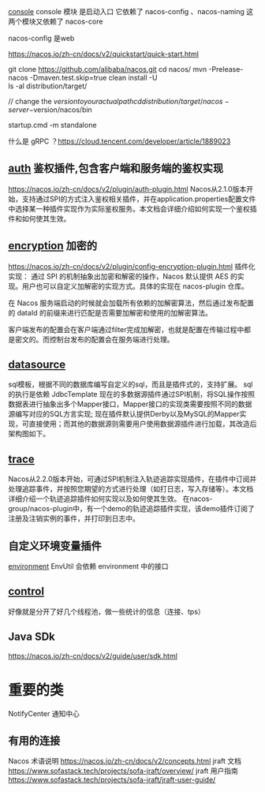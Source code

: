 [console](../console)
console 模块 是启动入口
它依赖了 nacos-config 、nacos-naming
这两个模块又依赖了 nacos-core

nacos-config 是web

https://nacos.io/zh-cn/docs/v2/quickstart/quick-start.html

git clone https://github.com/alibaba/nacos.git
cd nacos/
mvn -Prelease-nacos -Dmaven.test.skip=true clean install -U  
ls -al distribution/target/

// change the $version to your actual path
cd distribution/target/nacos-server-$version/nacos/bin

startup.cmd -m standalone

什么是 gRPC ？https://cloud.tencent.com/developer/article/1889023


## [auth](..%2Fplugin%2Fauth) 鉴权插件,包含客户端和服务端的鉴权实现
https://nacos.io/zh-cn/docs/v2/plugin/auth-plugin.html
Nacos从2.1.0版本开始，支持通过SPI的方式注入鉴权相关插件，并在application.properties配置文件中选择某一种插件实现作为实际鉴权服务。本文档会详细介绍如何实现一个鉴权插件和如何使其生效。


## [encryption](..%2Fplugin%2Fencryption) 加密的

https://nacos.io/zh-cn/docs/v2/plugin/config-encryption-plugin.html
插件化实现：
通过 SPI 的机制抽象出加密和解密的操作，Nacos 默认提供 AES 的实现。用户也可以自定义加解密的实现方式。具体的实现在 nacos-plugin 仓库。

在 Nacos 服务端启动的时候就会加载所有依赖的加解密算法，然后通过发布配置的 dataId 的前缀来进行匹配是否需要加解密和使用的加解密算法。

客户端发布的配置会在客户端通过filter完成加解密，也就是配置在传输过程中都是密文的。而控制台发布的配置会在服务端进行处理。

## [datasource](..%2Fplugin%2Fdatasource)
sql模板，根据不同的数据库编写自定义的sql，而且是插件式的，支持扩展。
sql 的执行是依赖 JdbcTemplate
现在的多数据源插件通过SPI机制，将SQL操作按照数据表进行抽象出多个Mapper接口，Mapper接口的实现类需要按照不同的数据源编写对应的SQL方言实现; 现在插件默认提供Derby以及MySQL的Mapper实现，可直接使用；而其他的数据源则需要用户使用数据源插件进行加载，其改造后架构图如下。


## [trace](..%2Fplugin%2Ftrace)
Nacos从2.2.0版本开始，可通过SPI机制注入轨迹追踪实现插件，在插件中订阅并处理追踪事件，并按照您期望的方式进行处理（如打日志，写入存储等）。本文档详细介绍一个轨迹追踪插件如何实现以及如何使其生效。
在nacos-group/nacos-plugin中，有一个demo的轨迹追踪插件实现，该demo插件订阅了注册及注销实例的事件，并打印到日志中。

## 自定义环境变量插件
[environment](..%2Fplugin%2Fenvironment)
EnvUtil 会依赖 environment 中的接口

## [control](..%2Fplugin%2Fcontrol)
好像就是分开了好几个线程池，做一些统计的信息（连接、tps）


## Java SDk 
https://nacos.io/zh-cn/docs/v2/guide/user/sdk.html

# 重要的类 
NotifyCenter 通知中心 


## 有用的连接
Nacos 术语说明 https://nacos.io/zh-cn/docs/v2/concepts.html
jraft 文档 https://www.sofastack.tech/projects/sofa-jraft/overview/
jraft 用户指南 https://www.sofastack.tech/projects/sofa-jraft/jraft-user-guide/